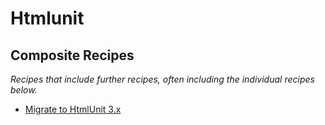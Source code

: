 # Htmlunit

## Composite Recipes

_Recipes that include further recipes, often including the individual recipes below._

* [Migrate to HtmlUnit 3.x](./upgradehtmlunit_3.md)


